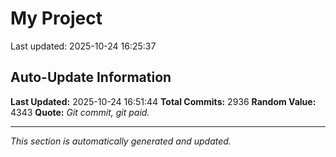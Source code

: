 # My Project


Last updated: 2025-10-24 16:25:37































































































































































































































































































































































































































































































































































































































































































































































































































































































































































































































































































































































































































































































































































































































































































































































































































































































































































































































































































































































































































































































































































































































































































































































































































































































































































































































































































































































































































































































































































































































































































































































































































































































































































































































































## Auto-Update Information

**Last Updated:** 2025-10-24 16:51:44
**Total Commits:** 2936
**Random Value:** 4343
**Quote:** _Git commit, git paid._

---
_This section is automatically generated and updated._
